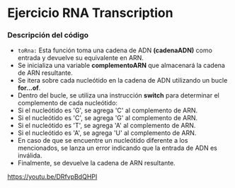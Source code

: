 # Ejercicio RNA Transcription

### Descripción del código

- `toRna:` Esta función toma una cadena de ADN **(cadenaADN)** como entrada y devuelve su equivalente en ARN.
- Se inicializa una variable **complementoARN** que almacenará la cadena de ARN resultante.
- Se itera sobre cada nucleótido en la cadena de ADN utilizando un bucle **for...of**.
- Dentro del bucle, se utiliza una instrucción **switch** para determinar el complemento de cada nucleótido:
- Si el nucleótido es 'G', se agrega 'C' al complemento de ARN.
- Si el nucleótido es 'C', se agrega 'G' al complemento de ARN.
- Si el nucleótido es 'T', se agrega 'A' al complemento de ARN.
- Si el nucleótido es 'A', se agrega 'U' al complemento de ARN.
- En caso de que se encuentre un nucleótido diferente a los mencionados, se lanza un error indicando que la entrada de ADN es inválida.
- Finalmente, se devuelve la cadena de ARN resultante.

https://youtu.be/DRfvpBdQHPI